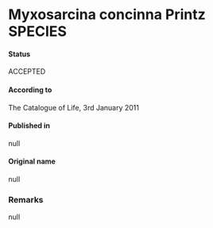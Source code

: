 # Myxosarcina concinna Printz SPECIES

#### Status
ACCEPTED

#### According to
The Catalogue of Life, 3rd January 2011

#### Published in
null

#### Original name
null

### Remarks
null